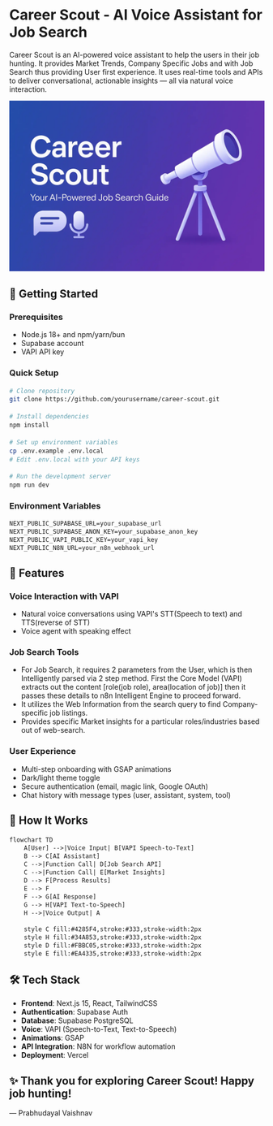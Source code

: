 # Career Scout - AI Voice Assistant for Job Search

Career Scout is an AI-powered voice assistant to help the users in their job hunting. It provides Market Trends, Company Specific Jobs and with Job Search thus providing User first experience. It uses real-time tools and APIs to deliver conversational, actionable insights — all via natural voice interaction.

![Career Scout Banner](/public/banner.webp)

## 🚀 Getting Started

### Prerequisites
- Node.js 18+ and npm/yarn/bun
- Supabase account
- VAPI API key

### Quick Setup
```bash
# Clone repository
git clone https://github.com/yourusername/career-scout.git

# Install dependencies
npm install

# Set up environment variables
cp .env.example .env.local
# Edit .env.local with your API keys

# Run the development server
npm run dev
```

### Environment Variables
```
NEXT_PUBLIC_SUPABASE_URL=your_supabase_url
NEXT_PUBLIC_SUPABASE_ANON_KEY=your_supabase_anon_key
NEXT_PUBLIC_VAPI_PUBLIC_KEY=your_vapi_key
NEXT_PUBLIC_N8N_URL=your_n8n_webhook_url
```

## 🎯 Features

### Voice Interaction with VAPI
- Natural voice conversations using VAPI's STT(Speech to text) and TTS(reverse of STT)
- Voice agent with speaking effect

### Job Search Tools
- For Job Search, it requires 2 parameters from the User, which is then Intelligently parsed via 2 step method. First the Core Model (VAPI) extracts out the content [role(job role), area(location of job)] then it passes these details to n8n Intelligent Engine to proceed forward.
- It utilizes the Web Information from the search query to find Company-specific job listings.
- Provides specific Market insights for a particular roles/industries based out of web-search.

### User Experience
- Multi-step onboarding with GSAP animations
- Dark/light theme toggle
- Secure authentication (email, magic link, Google OAuth)
- Chat history with message types (user, assistant, system, tool)

## 🔄 How It Works

```mermaid
flowchart TD
    A[User] -->|Voice Input| B[VAPI Speech-to-Text]
    B --> C[AI Assistant]
    C -->|Function Call| D[Job Search API]
    C -->|Function Call| E[Market Insights]
    D --> F[Process Results]
    E --> F
    F --> G[AI Response]
    G --> H[VAPI Text-to-Speech]
    H -->|Voice Output| A
    
    style C fill:#4285F4,stroke:#333,stroke-width:2px
    style H fill:#34A853,stroke:#333,stroke-width:2px
    style D fill:#FBBC05,stroke:#333,stroke-width:2px
    style E fill:#EA4335,stroke:#333,stroke-width:2px
```

## 🛠️ Tech Stack

- **Frontend**: Next.js 15, React, TailwindCSS
- **Authentication**: Supabase Auth
- **Database**: Supabase PostgreSQL
- **Voice**: VAPI (Speech-to-Text, Text-to-Speech)
- **Animations**: GSAP
- **API Integration**: N8N for workflow automation
- **Deployment**: Vercel

## ✨ Thank you for exploring Career Scout! Happy job hunting!

— Prabhudayal Vaishnav
